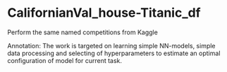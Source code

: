# CalifornianVal_house-Titanic_df 
Perform the same named competitions from Kaggle 

Annotation:
The work is targeted on learning simple NN-models, simple data processing and selecting of hyperparameters to estimate an optimal configuration of model for current task.

